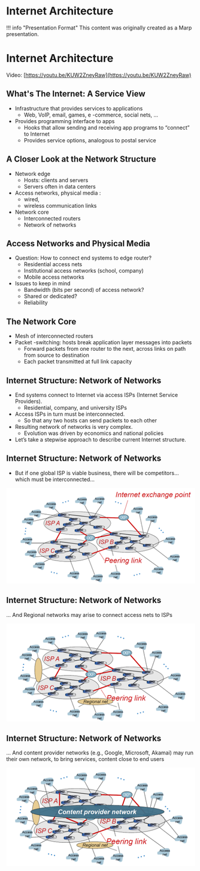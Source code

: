 # Internet Architecture

!!! info "Presentation Format"
    This content was originally created as a Marp presentation.

<div class="slide-content" id="slide-1">

# Internet Architecture

Video: [https://youtu.be/KUW2ZneyRaw](https://youtu.be/KUW2ZneyRaw)

</div>
<div class="slide-content" id="slide-2">

## What's The Internet: A Service View

- Infrastructure that provides services to applications
    - Web, VoIP, email, games, e -commerce, social nets, ...
- Provides programming interface to apps
    - Hooks that allow sending and receiving app programs to “connect” to Internet
    - Provides service options, analogous to postal service

</div>
<div class="slide-content" id="slide-3">

## A Closer Look at the Network Structure
- Network edge
    - Hosts: clients and servers
    - Servers often in data centers
- Access networks, physical media :
    - wired, 
    - wireless communication links
- Network core
    - Interconnected routers
    - Network of networks

</div>
<div class="slide-content" id="slide-4">

## Access Networks and Physical Media
- Question: How to connect end systems to edge router?
    - Residential access nets
    - Institutional access networks (school, company)
    - Mobile access networks
- Issues to keep in mind
    - Bandwidth (bits per second) of access network?
    - Shared or dedicated?
    - Reliability

</div>
<div class="slide-content" id="slide-5">

## The Network Core
- Mesh of interconnected routers
- Packet -switching: hosts break application layer messages into packets
    - Forward packets from one router to the next, across links on path from source to destination
    - Each packet transmitted at full link capacity

</div>
<div class="slide-content" id="slide-6">

## Internet Structure: Network of Networks

- End systems connect to Internet via access ISPs (Internet Service Providers).
    - Residential, company, and university ISPs
- Access ISPs in turn must be interconnected.
    - So that any two hosts can send packets to each other
- Resulting network of networks is very complex.
    - Evolution was driven by economics and national policies
- Let’s take a stepwise approach to describe current Internet structure.

</div>
<div class="slide-content" id="slide-7">

## Internet Structure: Network of Networks
- But if one global ISP is viable business, there will be competitors… which must be interconnected…

![internetstructure.png](../assets/images/internetstructure.png)

</div>
<div class="slide-content" id="slide-8">

## Internet Structure: Network of Networks
... And Regional networks may arise to connect access nets to ISPs

![RegionalNetworks.png](../assets/images/RegionalNetworks.png)

</div>
<div class="slide-content" id="slide-9">

## Internet Structure: Network of Networks

... And content provider networks (e.g., Google, Microsoft, Akamai) may run their own network, to bring services, content close to end users

![contentproviders.png](../assets/images/contentproviders.png)

</div>
